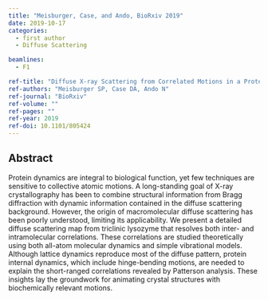 ```yaml
---
title: "Meisburger, Case, and Ando, BioRxiv 2019"
date: 2019-10-17
categories:
  - first author
  - Diffuse Scattering

beamlines:
  - F1

ref-title: "Diffuse X-ray Scattering from Correlated Motions in a Protein Crystal"
ref-authors: "Meisburger SP, Case DA, Ando N"
ref-journal: "BioRxiv"
ref-volume: ""
ref-pages: ""
ref-year: 2019
ref-doi: 10.1101/805424
---
```


## Abstract

Protein dynamics are integral to biological function, yet few techniques are sensitive to collective atomic motions. A long-standing goal of X-ray crystallography has been to combine structural information from Bragg diffraction with dynamic information contained in the diffuse scattering background. However, the origin of macromolecular diffuse scattering has been poorly understood, limiting its applicability. We present a detailed diffuse scattering map from triclinic lysozyme that resolves both inter- and intramolecular correlations. These correlations are studied theoretically using both all-atom molecular dynamics and simple vibrational models. Although lattice dynamics reproduce most of the diffuse pattern, protein internal dynamics, which include hinge-bending motions, are needed to explain the short-ranged correlations revealed by Patterson analysis. These insights lay the groundwork for animating crystal structures with biochemically relevant motions.
